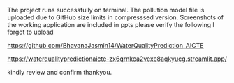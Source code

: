 The project runs successfully on terminal.
The pollution model file is  uploaded due to GitHub size limits in compresssed version.
Screenshots of the working application are included in ppts
please verify the following I forgot to upload 

https://github.com/BhavanaJasmin14/WaterQualityPrediction_AICTE

https://waterqualitypredictionaicte-zx6qrnkca2vexe8aqkyucg.streamlit.app/


kindly review and confirm thankyou.
